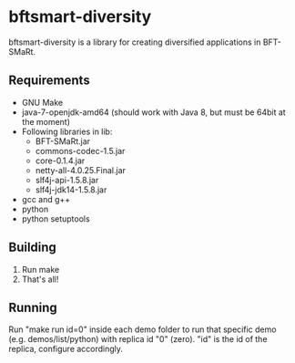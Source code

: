 # bftsmart-diversity
bftsmart-diversity is a library for creating diversified applications in BFT-SMaRt.

## Requirements
* GNU Make
* java-7-openjdk-amd64 (should work with Java 8, but must be 64bit at the moment)
* Following libraries in lib:
    * BFT-SMaRt.jar  
    * commons-codec-1.5.jar  
    * core-0.1.4.jar  
    * netty-all-4.0.25.Final.jar  
    * slf4j-api-1.5.8.jar  
    * slf4j-jdk14-1.5.8.jar
* gcc and g++
* python
* python setuptools

## Building
1. Run make
2. That's all!

## Running
Run "make run id=0" inside each demo folder to run that specific demo
(e.g. demos/list/python) with replica id "0" (zero).
"id" is the id of the replica, configure accordingly.
